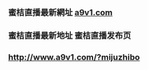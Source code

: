 ### 蜜桔直播最新網址 [a9v1.com](http://www.a9v1.com/?mijuzhibo) 
### 蜜桔直播最新地址 蜜桔直播发布页
### http://www.a9v1.com/?mijuzhibo
